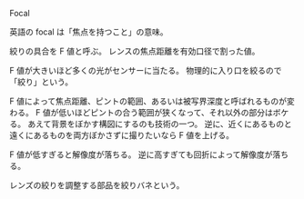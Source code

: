 Focal

英語の focal は「焦点を持つこと」の意味。

絞りの具合を F 値と呼ぶ。
レンスの焦点距離を有効口径で割った値。

F 値が大きいほど多くの光がセンサーに当たる。
物理的に入り口を絞るので「絞り」という。

F 値によって焦点距離、ピントの範囲、あるいは被写界深度と呼ばれるものが変わる。
F 値が低いほどピントの合う範囲が狭くなって、それ以外の部分はボケる。
あえて背景をぼかす構図にするのも技術の一つ。
逆に、近くにあるものと遠くにあるものを両方ぼかさずに撮りたいなら F 値を上げる。

F 値が低すぎると解像度が落ちる。
逆に高すぎても回折によって解像度が落ちる。

レンズの絞りを調整する部品を絞りバネという。
